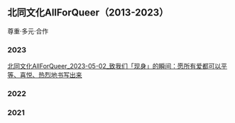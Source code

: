 ## 北同文化AllForQueer（2013-2023）
尊重·多元·合作

### 2023  
[北同文化AllForQueer_2023-05-02_致我们「现身」的瞬间：愿所有爱都可以平等、喜悦、热烈地书写出来](https://allforqueer.github.io/2023/北同文化AllForQueer_2023-05-02_致我们「现身」的瞬间：愿所有爱都可以平等、喜悦、热烈地书写出来.html)



### 2022  


### 2021
